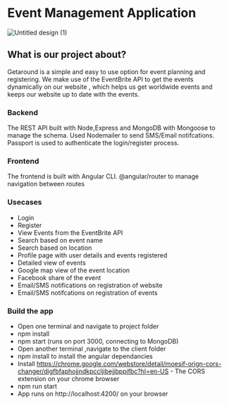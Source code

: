 # Event Management Application

![Untitled design (1)](https://user-images.githubusercontent.com/46007043/56611789-b1b4b300-65e0-11e9-9a31-8c8ddc9e83da.png)

## What is our project about?
Getaround is a simple and easy to use option for event planning and registering. We make use of the EventBrite API to get the events dynamically on our website , which helps us get worldwide events and keeps our website up to date with the events.

### Backend
The REST API built with Node,Express and MongoDB with Mongoose to manage the schema. Used Nodemailer to send SMS/Email notifcations. Passport is used to authenticate the login/register process.

### Frontend
The frontend is built with Angular CLI. @angular/router to manage navigation between routes

### Usecases
* Login
* Register
* View Events from the EventBrite API
* Search based on event name
* Search based on location
* Profile page with user details and events registered
* Detailed view of events
* Google map view of the event location
* Facebook share of the event
* Email/SMS notifications on registration of website
* Email/SMS notifcations on registration of events

### Build the app
* Open one terminal and navigate to project folder
* npm install
* npm start (runs on port 3000, connecting to MongoDB)
* Open another terminal ,navigate to the client folder
* npm install to install the angular dependancies
* Install https://chrome.google.com/webstore/detail/moesif-orign-cors-changer/digfbfaphojjndkpccljibejjbppifbc?hl=en-US - The CORS extension on your chrome browser
* npm run start 
* App runs on http://localhost:4200/ on your browser
